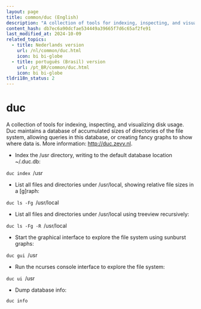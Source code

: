 ```yaml
---
layout: page
title: common/duc (English)
description: "A collection of tools for indexing, inspecting, and visualizing disk usage."
content_hash: db7ec6a90dcfae534449a39665f7d6c65af2fe91
last_modified_at: 2024-10-09
related_topics:
  - title: Nederlands version
    url: /nl/common/duc.html
    icon: bi bi-globe
  - title: português (Brasil) version
    url: /pt_BR/common/duc.html
    icon: bi bi-globe
tldri18n_status: 2
---
```

# duc

A collection of tools for indexing, inspecting, and visualizing disk usage.
Duc maintains a database of accumulated sizes of directories of the file system, allowing queries in this database, or creating fancy graphs to show where data is.
More information: <http://duc.zevv.nl>.

- Index the /usr directory, writing to the default database location ~/.duc.db:

`duc index `<span class="tldr-var badge badge-pill bg-dark-lm bg-white-dm text-white-lm text-dark-dm font-weight-bold">/usr</span>

- List all files and directories under /usr/local, showing relative file sizes in a [g]raph:

`duc ls -Fg `<span class="tldr-var badge badge-pill bg-dark-lm bg-white-dm text-white-lm text-dark-dm font-weight-bold">/usr/local</span>

- List all files and directories under /usr/local using treeview recursively:

`duc ls -Fg -R `<span class="tldr-var badge badge-pill bg-dark-lm bg-white-dm text-white-lm text-dark-dm font-weight-bold">/usr/local</span>

- Start the graphical interface to explore the file system using sunburst graphs:

`duc gui `<span class="tldr-var badge badge-pill bg-dark-lm bg-white-dm text-white-lm text-dark-dm font-weight-bold">/usr</span>

- Run the ncurses console interface to explore the file system:

`duc ui `<span class="tldr-var badge badge-pill bg-dark-lm bg-white-dm text-white-lm text-dark-dm font-weight-bold">/usr</span>

- Dump database info:

`duc info`

